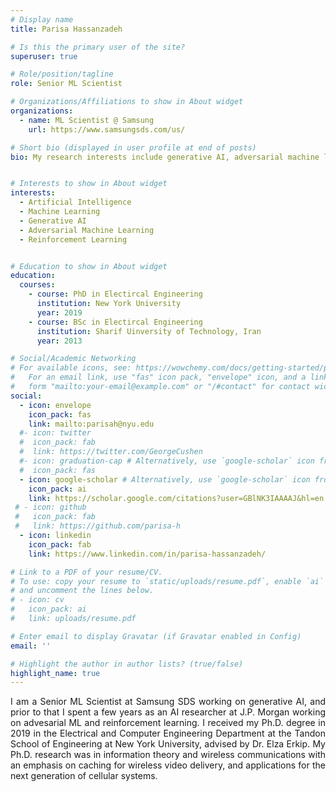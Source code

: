 ```yaml
---
# Display name
title: Parisa Hassanzadeh

# Is this the primary user of the site?
superuser: true

# Role/position/tagline
role: Senior ML Scientist

# Organizations/Affiliations to show in About widget
organizations:
  - name: ML Scientist @ Samsung
    url: https://www.samsungsds.com/us/

# Short bio (displayed in user profile at end of posts)
bio: My research interests include generative AI, adversarial machine learning and reinforcement learning.


# Interests to show in About widget
interests:
  - Artificial Intelligence
  - Machine Learning
  - Generative AI
  - Adversarial Machine Learning
  - Reinforcement Learning


# Education to show in About widget
education:
  courses:
    - course: PhD in Electircal Engineering
      institution: New York University
      year: 2019
    - course: BSc in Electircal Engineering
      institution: Sharif Uinversity of Technology, Iran
      year: 2013

# Social/Academic Networking
# For available icons, see: https://wowchemy.com/docs/getting-started/page-builder/#icons
#   For an email link, use "fas" icon pack, "envelope" icon, and a link in the
#   form "mailto:your-email@example.com" or "/#contact" for contact widget.
social:
  - icon: envelope
    icon_pack: fas
    link: mailto:parisah@nyu.edu
  #- icon: twitter
  #  icon_pack: fab
  #  link: https://twitter.com/GeorgeCushen
  #- icon: graduation-cap # Alternatively, use `google-scholar` icon from `ai` icon pack
  #  icon_pack: fas
  - icon: google-scholar # Alternatively, use `google-scholar` icon from `ai` icon pack
    icon_pack: ai
    link: https://scholar.google.com/citations?user=GBlNK3IAAAAJ&hl=en
 # - icon: github
 #   icon_pack: fab
 #   link: https://github.com/parisa-h
  - icon: linkedin
    icon_pack: fab
    link: https://www.linkedin.com/in/parisa-hassanzadeh/

# Link to a PDF of your resume/CV.
# To use: copy your resume to `static/uploads/resume.pdf`, enable `ai` icons in `params.toml`,
# and uncomment the lines below.
# - icon: cv
#   icon_pack: ai
#   link: uploads/resume.pdf

# Enter email to display Gravatar (if Gravatar enabled in Config)
email: ''

# Highlight the author in author lists? (true/false)
highlight_name: true
---
```


<div align="justify">
I am a Senior ML Scientist at Samsung SDS working on generative AI, and prior to that I spent a few years as an AI researcher at J.P. Morgan working on advesarial ML and reinforcement learning. I received my Ph.D. degree in 2019 in the Electrical and Computer Engineering Department at the Tandon School of Engineering at New York University, advised by Dr. Elza Erkip. My Ph.D. research was in information theory and wireless communications with an emphasis on caching for wireless video delivery, and applications for the next generation of cellular systems. 
</div>

 
<!-- {{< icon name="download" pack="fas" >}} Download my {{< staticref "uploads/demo_resume.pdf" "newtab" >}}resumé{{< /staticref >}}. -->
